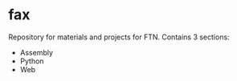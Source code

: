 # fax #

Repository for materials and projects for FTN. Contains 3 sections:
* Assembly
* Python
* Web
